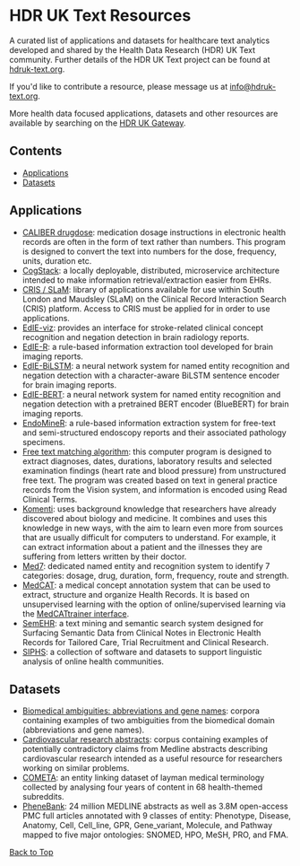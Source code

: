 # HDR UK Text Resources

A curated list of applications and datasets for healthcare text analytics developed and shared by the Health Data Research (HDR) UK Text community. Further details of the HDR UK Text project can be found at [hdruk-text.org](https://hdruk-text.org/).  

If you'd like to contribute a resource, please message us at info@hdruk-text.org.    

More health data focused applications, datasets and other resources are available by searching on the [HDR UK Gateway](https://www.healthdatagateway.org/).  


## Contents  

* [Applications](#applications)   
* [Datasets](#datasets)  

## Applications  

* [CALIBER drugdose](http://r-forge.r-project.org/R/?group_id=1598): medication dosage instructions in electronic health records are often in the form of text rather than numbers. This program is designed to convert the text into numbers for the dose, frequency, units, duration etc.    
* [CogStack](https://cogstack.org/): a locally deployable, distributed, microservice architecture intended to make information retrieval/extraction easier from EHRs.   
* [CRIS / SLaM](https://maudsleybrc.nihr.ac.uk/facilities/clinical-record-interactive-search-cris/cris-natural-language-processing/): library of applications available for use within South London and Maudsley (SLaM) on the Clinical Record Interaction Search (CRIS) platform. Access to CRIS must be applied for in order to use applications.  
* [EdIE-viz](http://jekyll.inf.ed.ac.uk/edieviz): provides an interface for stroke-related clinical concept recognition and negation detection in brain radiology reports.    
* [EdIE-R](https://github.com/Edinburgh-LTG/edieviz/tree/master/EdIE-R): a rule-based information extraction tool developed for brain imaging reports.  
* [EdIE-BiLSTM](https://github.com/Edinburgh-LTG/edieviz/tree/master/EdIE-N): a neural network system for named entity recognition and negation detection with a character-aware BiLSTM sentence encoder for brain imaging reports.  
* [EdIE-BERT](https://github.com/Edinburgh-LTG/edieviz/tree/master/EdIE-N): a neural network system for named entity recognition and negation detection with a pretrained BERT encoder (BlueBERT) for brain imaging reports.  
* [EndoMineR](https://github.com/sebastiz/EndoMineR/): a rule-based information extraction system for free-text and semi-structured endoscopy reports and their associated pathology specimens. 
* [Free text matching algorithm](https://github.com/anoopshah/freetext-matching-algorithm): this computer program is designed to extract diagnoses, dates, durations, laboratory results and selected examination findings (heart rate and blood pressure) from unstructured free text. The program was created based on text in general practice records from the Vision system, and information is encoded using Read Clinical Terms.    
* [Komenti](https://github.com/reality/Komenti): uses background knowledge that researchers have already discovered about biology and medicine. It combines and uses this knowledge in new ways, with the aim to learn even more from sources that are usually difficult for computers to understand. For example, it can extract information about a patient and the illnesses they are suffering from letters written by their doctor.    
* [Med7](https://github.com/kormilitzin/med7): dedicated named entity and recognition system to identify 7 categories: dosage, drug, duration, form, frequency, route and strength.  
* [MedCAT](https://github.com/CogStack/MedCAT): a medical concept annotation system that can be used to extract, structure and organize Health Records. It is based on unsupervised learning with the option of online/supervised learning via the [MedCATtrainer interface](https://github.com/CogStack/MedCATtrainer).    
* [SemEHR](https://github.com/CogStack/CogStack-SemEHR): a text mining and semantic search system designed for Surfacing Semantic Data from Clinical Notes in Electronic Health Records for Tailored Care, Trial Recruitment and Clinical Research.  
* [SIPHS](https://siphs.org/resources): a collection of software and datasets to support linguistic analysis of online health communities.     

## Datasets  

* [Biomedical ambiguities: abbreviations and gene names](http://staffwww.dcs.shef.ac.uk/people/M.Stevenson/resources/BioWSD/corpora/): corpora containing examples of two ambiguities from the biomedical domain (abbreviations and gene names).    
* [Cardiovascular research abstracts](http://staffwww.dcs.shef.ac.uk/people/M.Stevenson/resources/bio_contradictions/): corpus containing examples of potentially contradictory claims from Medline abstracts describing cardiovascular research intended as a useful resource for researchers working on similar problems.  
* [COMETA](https://github.com/cambridgeltl/cometa): an entity linking dataset of layman medical terminology collected by analysing four years of content in 68 health-themed subreddits.  
* [PheneBank](https://zenodo.org/record/1197188#.X9OFtcv7SjB): 24 million MEDLINE abstracts as well as 3.8M open-access PMC full articles annotated with 9 classes of entity: Phenotype, Disease, Anatomy, Cell, Cell_line, GPR, Gene_variant, Molecule, and Pathway mapped to five major ontologies: SNOMED, HPO, MeSH, PRO, and FMA.  

[Back to Top](#contents)
